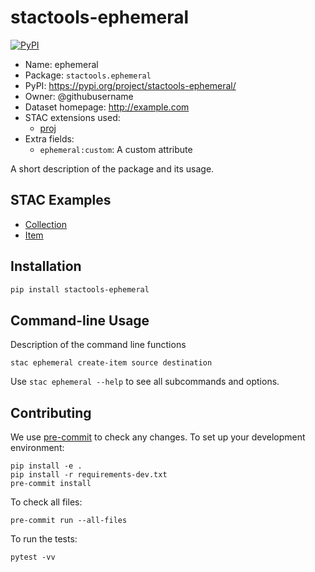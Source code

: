 # stactools-ephemeral

[![PyPI](https://img.shields.io/pypi/v/stactools-ephemeral)](https://pypi.org/project/stactools-ephemeral/)

- Name: ephemeral
- Package: `stactools.ephemeral`
- PyPI: https://pypi.org/project/stactools-ephemeral/
- Owner: @githubusername
- Dataset homepage: http://example.com
- STAC extensions used:
  - [proj](https://github.com/stac-extensions/projection/)
- Extra fields:
  - `ephemeral:custom`: A custom attribute

A short description of the package and its usage.

## STAC Examples

- [Collection](examples/collection.json)
- [Item](examples/item/item.json)

## Installation
```bash
pip install stactools-ephemeral
```


## Command-line Usage

Description of the command line functions

```shell
stac ephemeral create-item source destination
```

Use `stac ephemeral --help` to see all subcommands and options.

## Contributing

We use [pre-commit](https://pre-commit.com/) to check any changes.
To set up your development environment:

```shell
pip install -e .
pip install -r requirements-dev.txt
pre-commit install
```

To check all files:

```shell
pre-commit run --all-files
```

To run the tests:

```shell
pytest -vv
```
